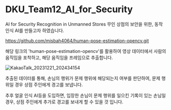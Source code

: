 # DKU_Team12_AI_for_Security
AI for Security Recognition in Unmanned Stores
무인 상점의 보안을 위한, 동작 인식 AI를 만들고자 하였습니다.

https://github.com/misbah4064/human-pose-estimation-opencv.git

해당 링크의 'human-pose-estimation-opencv'를 활용하여 영상 데이터에서 사람의 움직임을 포착하고, 해당 움직임을 프레임으로 추출합니다.

![KakaoTalk_20231221_202434154](https://github.com/Polohodoro/DKU_Team12_AI-_for_Security/assets/152270465/55f59f5c-4fe6-4c1e-bdd7-4b08681b4d63)

추출된 데이터를 통해, 손님의 행위가 문제 행위에 해당되는지 여부를 판단하여, 문제 행위일 경우 상점 주인에게 경고를 보냅니다.

추후 얼굴 인식 AI등을 도입하면, 입장한 손님이 문제 행위를 일으킨 기록이 있는 손님일 경우, 상점 주인에게 추가로 경고를 보내게 할 수 있을 것 입니다.

